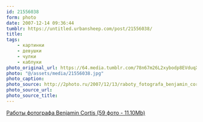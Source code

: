 ```yaml
---
id: 21556038
form: photo
date: 2007-12-14 09:36:44
tumblr: https://untitled.urbansheep.com/post/21556038/
title:
tags:
    - картинки
    - девушки
    - чулки
    - каблуки
photo_original_url: https://64.media.tumblr.com/78n67m26L2xybodp8EVduqXG_1280.jpg
photo: "@/assets/media/21556038.jpg"
photo_caption:
photo_source: http://2photo.ru/2007/12/13/raboty_fotografa_benjamin_cortis.html
photo_source_url:
photo_source_title:
---
```


<p><a href="http://2photo.ru/2007/12/13/raboty_fotografa_benjamin_cortis.html">Работы фотографа Benjamin Cortis (59 фото - 11.10Mb)</a></p>
